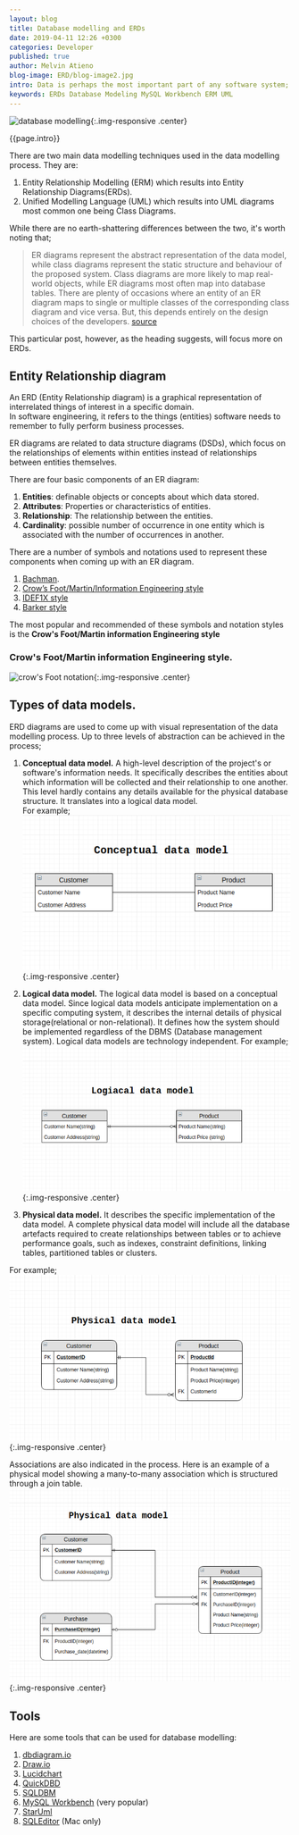 ```yaml
---
layout: blog
title: Database modelling and ERDs
date: 2019-04-11 12:26 +0300
categories: Developer
published: true
author: Melvin Atieno
blog-image: ERD/blog-image2.jpg
intro: Data is perhaps the most important part of any software system; And it lives in a database. A database can be defined as a system in which data is stored in an organized format to allow analysis, easy-access, manipulation and, if necessary, augmentation. In order to come up with a database system that meets all the needs of a system, software developers take on a process commonly referred to as database modelling. This process involves defining and analysing a system’s data requirements, determining what information is needed and how it will be organized or accessed and ultimately coming up with a visual architecture of the intended database for development.
keywords: ERDs Database Modeling MySQL Workbench ERM UML
---
```


![database modelling](/assets/images/blog/{{page.blog-image}}){:.img-responsive .center}

{{page.intro}}

There are two main data modelling techniques used in the data modelling process. They are:

1. Entity Relationship Modelling (ERM) which results into Entity Relationship Diagrams(ERDs).
2. Unified Modelling Language (UML) which results into UML diagrams most common one being Class Diagrams.

While there are no earth-shattering differences between the two, it's worth noting that;
>ER diagrams represent the abstract representation of the data model, while class diagrams represent the static structure and behaviour of the proposed system. Class diagrams are more likely to map real-world objects, while ER diagrams most often map into database tables. There are plenty of occasions where an entity of an ER diagram maps to single or multiple classes of the corresponding class diagram and vice versa. But, this depends entirely on the design choices of the developers.
[source](https://www.differencebetween.com/difference-between-er-diagram-and-vs-class-diagram/)

This particular post, however, as the heading suggests, will focus more on ERDs.

## Entity Relationship diagram

An ERD (Entity Relationship diagram) is a graphical representation of interrelated things of interest in a specific domain.  
In software engineering, it refers to the things (entities) software needs to remember to fully perform business processes.  

ER diagrams are related to data structure diagrams (DSDs), which focus on the relationships of elements within entities instead of relationships between entities themselves.

There are four basic components of an ER diagram:

1. **Entities**: definable objects or concepts about which data stored.
2. **Attributes**: Properties or characteristics of entities.
3. **Relationship**: The relationship between the entities.
4. **Cardinality**: possible number of occurrence in one entity which is associated with the number of occurrences in another.

There are a number of symbols and notations used to represent these components when coming up with an ER diagram.

1. [Bachman](https://en.wikipedia.org/wiki/Data_structure_diagram#Bachman_diagram).
2. [Crow’s Foot/Martin/Information Engineering style](https://en.wikipedia.org/wiki/Entity%E2%80%93relationship_model#Crow's_foot_notation)
3. [IDEF1X style](https://en.wikipedia.org/wiki/IDEF1X)
4. [Barker style](https://en.wikipedia.org/wiki/Barker%27s_notation)

The most popular and recommended of these symbols and notation styles is the **Crow's Foot/Martin information Engineering style**

### Crow's Foot/Martin information Engineering style.

![crow's Foot notation](/assets/images/blog/ERD/Crows-Foot-notation-symbols.jpg){:.img-responsive .center}

## Types of data models.

ERD diagrams are used to come up with visual representation of the data modelling process. Up to three levels of abstraction can be achieved in the process;

1. **Conceptual data model.** A high-level description of the project's or software's information needs. It specifically describes the entities about which information will be collected and their relationship to one another. This level hardly contains any details available for the physical database structure. It translates into a logical data model.  
For example;
![Conceptual data model](/assets/images/blog/ERD/cdm.png){:.img-responsive .center}
1. **Logical data model.** The logical data model is based on a conceptual data model. Since logical data models anticipate implementation on a specific computing system, it describes the internal details of physical storage(relational or non-relational). It defines how the system should be implemented regardless of the DBMS (Database management system). Logical data models are technology independent.
For example;
![Logical data model](/assets/images/blog/ERD/ldm.png){:.img-responsive .center}

1. **Physical data model.** It describes the specific implementation of the data model. A complete physical data model will include all the database artefacts required to create relationships between tables or to achieve performance goals, such as indexes, constraint definitions, linking tables, partitioned tables or clusters.

For example;
![Physical data model](/assets/images/blog/ERD/pdm.png){:.img-responsive .center}

Associations are also indicated in the process. Here is an example of a physical model showing a many-to-many association which is structured through a join table.
![Physical data model](/assets/images/blog/ERD/pdm(association).png){:.img-responsive .center}

## Tools

Here are some tools that can be used for database modelling:

1. [dbdiagram.io](https://dbdiagram.io/home)
2. [Draw.io](https://www.draw.io/)
3. [Lucidchart](https://www.lucidchart.com)
4. [QuickDBD](https://www.quickdatabasediagrams.com/)
5. [SQLDBM](https://sqldbm.com/Home/)
6. [MySQL Workbench](https://www.mysql.com/products/workbench/) (very popular)
7. [StarUml](http://staruml.io/)
8. [SQLEditor](https://www.malcolmhardie.com/sqleditor/) (Mac only)
